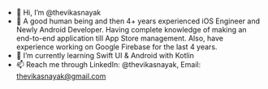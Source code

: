 - 👋 Hi, I’m @thevikasnayak
- 👀 A good human being and then 4+ years experienced iOS Engineer and Newly Android Developer. Having complete knowledge of making an end-to-end application till App Store management.
     Also, have experience working on Google Firebase for the last 4 years.
- 🌱 I’m currently learning Swift UI & Android with Kotlin
- 📫 Reach me through LinkedIn: @thevikasnayak, Email: thevikasnayak@gmail.com

<!---
thevikasnayak/thevikasnayak is a ✨ special ✨ repository because its `README.md` (this file) appears on your GitHub profile.
You can click the Preview link to take a look at your changes.
--->
